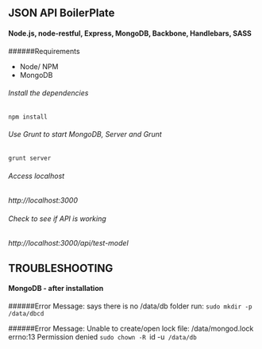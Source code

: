 ## JSON API BoilerPlate
#### Node.js, node-restful, Express, MongoDB, Backbone, Handlebars, SASS

######Requirements
* Node/ NPM
* MongoDB

###### Install the dependencies
`npm install`

###### Use Grunt to start MongoDB, Server and Grunt
`grunt server`

###### Access localhost
*http://localhost:3000*

###### Check to see if API is working
*http://localhost:3000/api/test-model*

## TROUBLESHOOTING

#### MongoDB - after installation
######Error Message: says there is no /data/db folder run:
`sudo mkdir -p /data/dbcd`

######Error Message: Unable to create/open lock file: /data/mongod.lock errno:13 Permission denied
`sudo chown -R `id -u` /data/db`
